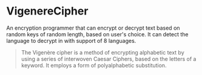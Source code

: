 # VigenereCipher

An encryption programmer that can encrypt or decrypt text based on random keys of random length, based on user's choice. It can detect the language to decrypt in with support of 8 languages. 

> The Vigenère cipher is a method of encrypting alphabetic text by using a series of interwoven Caesar Ciphers, based on the letters of a keyword. It employs a form of polyalphabetic substitution.
